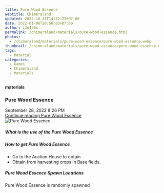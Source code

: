 ```yaml
---
title: Pure Wood Essence
webtitle: Chimeraland
updated: 2022-10-31T14:52:23+07:00
date: 2022-01-06T20:56:03+07:00
author: L3n4r0x
permalink: /chimeraland/materials/pure-wood-essence.html
photos:
  - /chimeraland/materials/pure-wood-essence/pure-wood-essence.webp
thumbnail: /chimeraland/materials/pure-wood-essence/pure-wood-essence.webp
tags:
  - Material
categories:
  - Games
  - Chimeraland
  - Materials
---
```


<section id="bootstrap-wrapper"><link rel="stylesheet" href="https://cdn.statically.io/gh/dimaslanjaka/Web-Manajemen/40ac3225/css/bootstrap-4.5-wrapper.css"/><div class="row g-0 border rounded overflow-hidden flex-md-row mb-4 shadow-sm position-relative"><div class="col p-4 d-flex flex-column position-static"><strong class="d-inline-block mb-2 text-success">materials</strong><h3 class="mb-0">Pure Wood Essence</h3><div class="mb-1 text-muted">September 28, 2022 8:26 PM</div><a href="#" class="stretched-link d-none">Continue reading Pure Wood Essence</a></div><div class="col-auto d-none d-lg-block"><img src="/chimeraland/materials/pure-wood-essence/pure-wood-essence.webp" alt="Pure Wood Essence"/></div></div><div class="row"><div class="col-lg-6 col-12 mb-2"><div class="card"><div class="card-body"><h5 class="card-title">What is the use of the Pure Wood Essence</h5><div class="card-text"><ul></ul></div></div></div></div><div class="col-lg-6 col-12 mb-2"><div class="card"><div class="card-body"><h5 class="card-title">How to get Pure Wood Essence</h5><div class="card-text"><ul><li>Go to the Auction House to obtain</li><li>Obtain from harvesting crops in Base fields.</li></ul></div></div></div></div><div class="col-12 mb-2"><h5>Pure Wood Essence Spawn Locations</h5><p>Pure Wood Essence is randomly spawned</p></div></div></section>